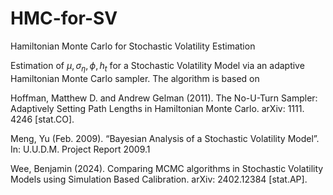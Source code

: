 # HMC-for-SV
Hamiltonian Monte Carlo for Stochastic Volatility Estimation

Estimation of $\mu, \sigma_\eta, \phi, h_t$ for a Stochastic Volatility Model via an adaptive Hamiltonian Monte Carlo sampler. The algorithm is based on 


Hoffman, Matthew D. and Andrew Gelman (2011). The No-U-Turn Sampler:
Adaptively Setting Path Lengths in Hamiltonian Monte Carlo. arXiv: 1111.
4246 [stat.CO].

Meng, Yu (Feb. 2009). “Bayesian Analysis of a Stochastic Volatility Model”.
In: U.U.D.M. Project Report 2009.1

Wee, Benjamin (2024). Comparing MCMC algorithms in Stochastic Volatility
Models using Simulation Based Calibration. arXiv: 2402.12384 [stat.AP].
